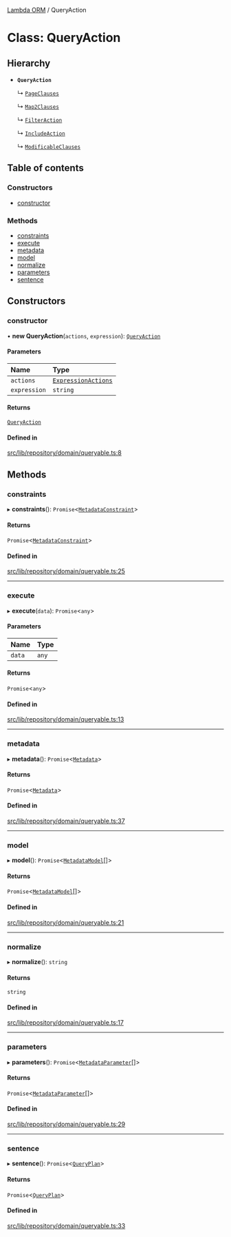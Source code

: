 [Lambda ORM](../README.md) / QueryAction

# Class: QueryAction

## Hierarchy

- **`QueryAction`**

  ↳ [`PageClauses`](PageClauses.md)

  ↳ [`Map2Clauses`](Map2Clauses.md)

  ↳ [`FilterAction`](FilterAction.md)

  ↳ [`IncludeAction`](IncludeAction.md)

  ↳ [`ModificableClauses`](ModificableClauses.md)

## Table of contents

### Constructors

- [constructor](QueryAction.md#constructor)

### Methods

- [constraints](QueryAction.md#constraints)
- [execute](QueryAction.md#execute)
- [metadata](QueryAction.md#metadata)
- [model](QueryAction.md#model)
- [normalize](QueryAction.md#normalize)
- [parameters](QueryAction.md#parameters)
- [sentence](QueryAction.md#sentence)

## Constructors

### constructor

• **new QueryAction**(`actions`, `expression`): [`QueryAction`](QueryAction.md)

#### Parameters

| Name | Type |
| :------ | :------ |
| `actions` | [`ExpressionActions`](ExpressionActions.md) |
| `expression` | `string` |

#### Returns

[`QueryAction`](QueryAction.md)

#### Defined in

[src/lib/repository/domain/queryable.ts:8](https://github.com/FlavioLionelRita/lambdaorm/blob/b6e694ea/src/lib/repository/domain/queryable.ts#L8)

## Methods

### constraints

▸ **constraints**(): `Promise`\<[`MetadataConstraint`](../interfaces/MetadataConstraint.md)\>

#### Returns

`Promise`\<[`MetadataConstraint`](../interfaces/MetadataConstraint.md)\>

#### Defined in

[src/lib/repository/domain/queryable.ts:25](https://github.com/FlavioLionelRita/lambdaorm/blob/b6e694ea/src/lib/repository/domain/queryable.ts#L25)

___

### execute

▸ **execute**(`data`): `Promise`\<`any`\>

#### Parameters

| Name | Type |
| :------ | :------ |
| `data` | `any` |

#### Returns

`Promise`\<`any`\>

#### Defined in

[src/lib/repository/domain/queryable.ts:13](https://github.com/FlavioLionelRita/lambdaorm/blob/b6e694ea/src/lib/repository/domain/queryable.ts#L13)

___

### metadata

▸ **metadata**(): `Promise`\<[`Metadata`](../interfaces/Metadata.md)\>

#### Returns

`Promise`\<[`Metadata`](../interfaces/Metadata.md)\>

#### Defined in

[src/lib/repository/domain/queryable.ts:37](https://github.com/FlavioLionelRita/lambdaorm/blob/b6e694ea/src/lib/repository/domain/queryable.ts#L37)

___

### model

▸ **model**(): `Promise`\<[`MetadataModel`](../interfaces/MetadataModel.md)[]\>

#### Returns

`Promise`\<[`MetadataModel`](../interfaces/MetadataModel.md)[]\>

#### Defined in

[src/lib/repository/domain/queryable.ts:21](https://github.com/FlavioLionelRita/lambdaorm/blob/b6e694ea/src/lib/repository/domain/queryable.ts#L21)

___

### normalize

▸ **normalize**(): `string`

#### Returns

`string`

#### Defined in

[src/lib/repository/domain/queryable.ts:17](https://github.com/FlavioLionelRita/lambdaorm/blob/b6e694ea/src/lib/repository/domain/queryable.ts#L17)

___

### parameters

▸ **parameters**(): `Promise`\<[`MetadataParameter`](../interfaces/MetadataParameter.md)[]\>

#### Returns

`Promise`\<[`MetadataParameter`](../interfaces/MetadataParameter.md)[]\>

#### Defined in

[src/lib/repository/domain/queryable.ts:29](https://github.com/FlavioLionelRita/lambdaorm/blob/b6e694ea/src/lib/repository/domain/queryable.ts#L29)

___

### sentence

▸ **sentence**(): `Promise`\<[`QueryPlan`](../interfaces/QueryPlan.md)\>

#### Returns

`Promise`\<[`QueryPlan`](../interfaces/QueryPlan.md)\>

#### Defined in

[src/lib/repository/domain/queryable.ts:33](https://github.com/FlavioLionelRita/lambdaorm/blob/b6e694ea/src/lib/repository/domain/queryable.ts#L33)
